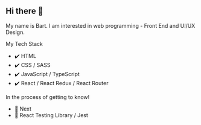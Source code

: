 ## Hi there 👋
My name is Bart.
I am interested in web programming - Front End and UI/UX Design.

My Tech Stack
* ✔️ HTML
* ✔️ CSS / SASS
* ✔️ JavaScript / TypeScript
* ✔️ React / React Redux / React Router

In the process of getting to know!
* 🔎 Next
* 🔎 React Testing Library / Jest
